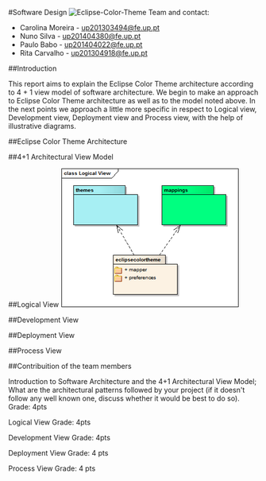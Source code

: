 #Software Design
![Eclipse-Color-Theme](http://p2.pdt-extensions.org/images/colorthemes/screenshot.png)
Team and contact:
* Carolina Moreira - up201303494@fe.up.pt
* Nuno Silva - up201404380@fe.up.pt
* Paulo Babo - up201404022@fe.up.pt
* Rita Carvalho - up201304918@fe.up.pt

##Introduction


This report aims to explain the Eclipse Color Theme architecture according to 4 + 1 view model of software architecture.
We begin to make an approach to Eclipse Color Theme architecture as well as to the model noted above. In the next points we approach a little more specific in respect to Logical view, Development view, Deployment view and Process view, with the help of illustrative diagrams.

##Eclipse Color Theme Architecture

##4+1 Architectural View Model

##Logical View
![LogicView](https://github.com/Miridinia/eclipse-color-theme/blob/master/ESOF-docs/Resources/LogicalView.png)


##Development View

##Deployment View

##Process View


##Contribuition of the team members




Introduction to Software Architecture and the 4+1 Architectural View Model; What are the architectural patterns followed by your project (if it doesn't follow any well known one, discuss whether it would be best to do so).
Grade: 4pts

Logical View
Grade: 4pts

Development View
Grade: 4pts

Deployment View
Grade: 4 pts

Process View
Grade: 4 pts
